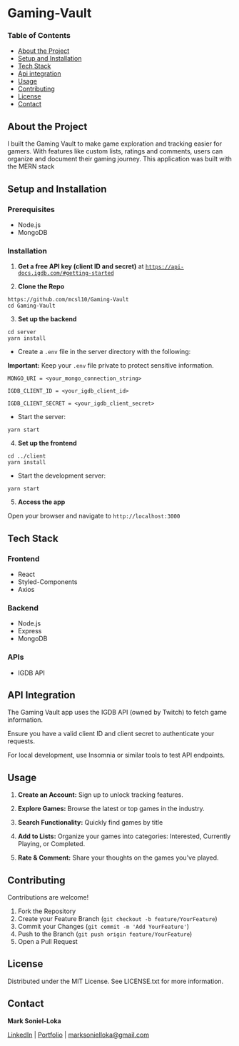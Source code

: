 # Gaming-Vault

### Table of Contents 

- [About the Project](#about-the-project)
- [Setup and Installation](#setup-and-installation)
- [Tech Stack](#tech-stack)
- [Api integration](#api-integration)
- [Usage](#usage)
- [Contributing](#contributing)
- [License](#license)
- [Contact](#contact)


## About the Project 

I built the Gaming Vault to make game exploration and tracking easier for gamers. With features like custom lists, ratings and comments, users can organize and document their gaming journey. This application was built with the MERN stack

## Setup and Installation 

### Prerequisites 

- Node.js
- MongoDB

### Installation

1. **Get a free API key (client ID and secret)** at [`https://api-docs.igdb.com/#getting-started`](https://api-docs.igdb.com/#getting-started)

2. **Clone the Repo** 
```
https://github.com/mcsl10/Gaming-Vault
cd Gaming-Vault
```

3. **Set up the backend**
```
cd server
yarn install
```
- Create a `.env` file in the server directory with the following: 

**Important:** Keep your `.env` file private to protect sensitive information.

```
MONGO_URI = <your_mongo_connection_string>   

IGDB_CLIENT_ID = <your_igdb_client_id>  

IGDB_CLIENT_SECRET = <your_igdb_client_secret>  
```

- Start the server: 
```
yarn start
```

4. **Set up the frontend**
```
cd ../client
yarn install
```

- Start the development server: 
```
yarn start
```

5. **Access the app**

Open your browser and navigate to `http://localhost:3000`

## Tech Stack

### Frontend

- React
- Styled-Components 
- Axios

### Backend

- Node.js
- Express
- MongoDB

### APIs

- IGDB API


## API Integration

The Gaming Vault app uses the IGDB API (owned by Twitch) to fetch game information. 

Ensure you have a valid client ID and client secret to authenticate your requests. 

For local development, use Insomnia or similar tools to test API endpoints. 

## Usage 

1. **Create an Account:** Sign up to unlock tracking features. 

2. **Explore Games:** Browse the latest or top games in the industry. 

3. **Search Functionality:** Quickly find games by title

4. **Add to Lists:** Organize your games into categories: Interested, Currently Playing, or Completed. 

5. **Rate & Comment:** Share your thoughts on the games you've played.

<!-- ## Roadmap  -->

## Contributing 

Contributions are welcome! 

1. Fork the Repository 
2. Create your Feature Branch (`git checkout -b feature/YourFeature`)
3. Commit your Changes (`git commit -m 'Add YourFeature'`)
4. Push to the Branch (`git push origin feature/YourFeature`)
5. Open a Pull Request 

## License 

Distributed under the MIT License. See LICENSE.txt for more information.

## Contact 

**Mark Soniel-Loka** 

[LinkedIn](https://www.linkedin.com/in/mark-soniel-loka/) | [Portfolio](https://mark-soniel-loka-portfolio.vercel.app) | marksonielloka@gmail.com


